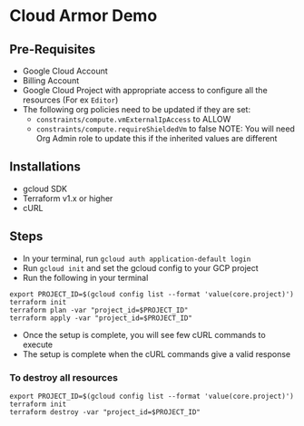 # Cloud Armor Demo

## Pre-Requisites
- Google Cloud Account 
- Billing Account
- Google Cloud Project with appropriate access to configure all the resources (For ex `Editor`)
- The following org policies need to be updated if they are set:
    - `constraints/compute.vmExternalIpAccess` to ALLOW
    - `constraints/compute.requireShieldedVm` to false
NOTE: You will need Org Admin role to update this if the inherited values are different

## Installations
- gcloud SDK
- Terraform v1.x or higher
- cURL

## Steps
- In your terminal, run `gcloud auth application-default login`
- Run `gcloud init` and set the gcloud config to your GCP project
- Run the following in your terminal
```
export PROJECT_ID=$(gcloud config list --format 'value(core.project)')
terraform init
terraform plan -var "project_id=$PROJECT_ID"
terraform apply -var "project_id=$PROJECT_ID"
```
- Once the setup is complete, you will see few cURL commands to execute
- The setup is complete when the cURL commands give a valid response

### To destroy all resources
```
export PROJECT_ID=$(gcloud config list --format 'value(core.project)')
terraform init
terraform destroy -var "project_id=$PROJECT_ID"
```